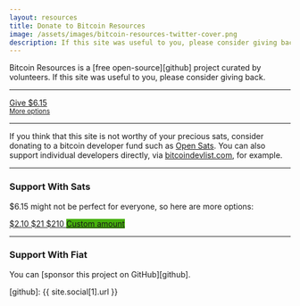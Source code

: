 ```yaml
---
layout: resources
title: Donate to Bitcoin Resources
image: /assets/images/bitcoin-resources-twitter-cover.png
description: If this site was useful to you, please consider giving back.
---
```


Bitcoin Resources is a [free open-source][github] project curated by volunteers.
If this site was useful to you, please consider giving back.

---

<div class="action-buttons">
  <div class="button button-wide">
    <a href="https://ts.dergigi.com/api/v1/invoices?storeId=J64GGvuP9DFNf87DTtwNabpBLPCxuzyV3PSC5oni3dgM&browserRedirect=https%3A%2F%2Frecursos-bitcoin.com%2Fthankyou%2F&currency=USD&orderId=BR-6&checkoutDesc=Give+back+to+Bitcoin+Resources&currency=USD&price=6.15">
      Give $6.15
    </a>
  </div>
  <small>
    <a href="#support-with-sats">More options</a>
  </small>
</div>

---

If you think that this site is not worthy of your precious sats, consider
donating to a bitcoin developer fund such as [Open Sats][opensats]. You can also
support individual developers directly, via [bitcoindevlist.com], for example.

[opensats]: https://opensats.org/
[bitcoindevlist.com]: https://bitcoindevlist.com/

---

### Support With Sats

$6.15 might not be perfect for everyone, so here are more options:

<div class="action-buttons">
  <div class="button">
    <a href="https://ts.dergigi.com/api/v1/invoices?storeId=J64GGvuP9DFNf87DTtwNabpBLPCxuzyV3PSC5oni3dgM&browserRedirect=https%3A%2F%2Frecursos-bitcoin.com%2Fthankyou%2F&currency=USD&orderId=BR-2&checkoutDesc=Give+back+to+Bitcoin+Resources&currency=USD&price=2.10">
      $2.10
    </a>
    <a href="https://ts.dergigi.com/api/v1/invoices?storeId=J64GGvuP9DFNf87DTtwNabpBLPCxuzyV3PSC5oni3dgM&browserRedirect=https%3A%2F%2Frecursos-bitcoin.com%2Fthankyou%2F&currency=USD&orderId=BR-21&checkoutDesc=Give+back+to+Bitcoin+Resources&currency=USD&price=21">
      $21
    </a>
    <a href="https://ts.dergigi.com/api/v1/invoices?storeId=J64GGvuP9DFNf87DTtwNabpBLPCxuzyV3PSC5oni3dgM&browserRedirect=https%3A%2F%2Frecursos-bitcoin.com%2Fthankyou%2F&currency=USD&orderId=BR-210&checkoutDesc=Give+back+to+Bitcoin+Resources&currency=USD&price=210">
      $210
    </a>
    <a style="background-color: #46B00C;" href="https://ts.dergigi.com/api/v1/invoices?storeId=J64GGvuP9DFNf87DTtwNabpBLPCxuzyV3PSC5oni3dgM&browserRedirect=https%3A%2F%2Frecursos-bitcoin.com%2Fthankyou%2F&currency=USD&orderId=BR-custom&checkoutDesc=Value+for+Value%3A+Give+as+much+as+it+is+worth+to+you.&currency=USD">
      Custom amount
    </a>
  </div>
</div>

---

### Support With Fiat

You can [sponsor this project on GitHub][github].

[github]: {{ site.social[1].url }}
